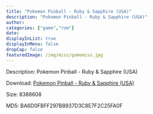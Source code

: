 ```yaml
---
title: "Pokemon Pinball - Ruby & Sapphire (USA)"
description: "Pokemon Pinball - Ruby & Sapphire (USA)"
author: 
categories: ["game","rom"]
date: 
displayInList: true
displayInMenu: false
dropCap: false
featuredImage: /img/miss/gamemiss.jpg
---
```


Description: Pokemon Pinball - Ruby & Sapphire (USA)

Download: <a style="text-decoration:underline;" href="https://mega.nz/#!OHBWkQoB!PCTPvkDbcEotciv3JRVXpgSQ75q8jC4clkm9BpRMjpk" target = "_blank" rel = "nofollow" > Pokemon Pinball - Ruby & Sapphire (USA)</a>

Size: 8388608

MD5: BA6D0FBFF297B8937D3C8E7F2C25FA0F

